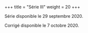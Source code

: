 +++
title = "Série III"
weight = 20
+++

<!--
# :construction:


{{% attachments style="grey" title="Pièces jointes" /%}}

Le Quiz/QCM de cette série est à poster sur Moodle au plus tard le mardi 6 octobre à 23h59!!
-->

Série disponible le 29 septembre 2020. 

Corrigé disponible le 7 octobre 2020.